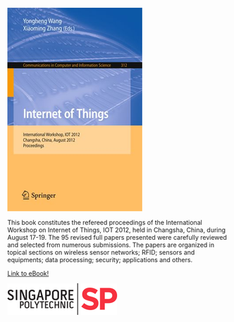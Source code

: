 
[![Image of eBook](/978-3-642-32427-7.jpg)](https://link.springer.com/book/10.1007/978-3-642-32427-7)

This book constitutes the refereed proceedings of the International Workshop on Internet of Things, IOT 2012, held in Changsha, China, during August 17-19. The 95 revised full papers presented were carefully reviewed and selected from numerous submissions. The papers are organized in topical sections on wireless sensor networks; RFID; sensors and equipments; data processing; security; applications and others.

[Link to eBook!](https://link.springer.com/book/10.1007/978-3-642-32427-7)

[![SP Logo](/sp-logo.png)](https://www.sp.edu.sg/)
